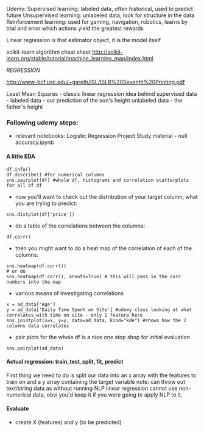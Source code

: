 Udemy:
Supervised learning: labeled data, often historical, used to predict future
Unsupervised learning: unlabeled data, look for structure in the data
Reinforcement learning: used for gaming, navigation, robotics, learns by trial and error which actions yield the greatest rewards

Linear regression is that estimator object, it is the model itself

scikit-learn algorithm cheat sheet
http://scikit-learn.org/stable/tutorial/machine_learning_map/index.html


*REGRESSION*

http://www-bcf.usc.edu/~gareth/ISL/ISLR%20Seventh%20Printing.pdf

Least Mean Squares  - classic linear regression
idea behind supervised data - 
labeled data  - our prediction of the son's height
unlabeled  data  - the father's height

### Following udemy steps:
- relevant notebooks:
Logistic Regression Project Study material - null accuracy.ipynb

#### A little EDA

```
df.info()
df.describe() #for numerical columns
sns.pairplot(df) #whole df, histograms and correlation scatterplots for all of df
```

- now you'll want to check out the distribution of your target column, what you are trying to predict:
```
sns.distplot(df['price'])
```
- do a table of the correlations between the columns:
```
df.corr()
```
- then you might want to do a heat map of the correlation of each of the columns:
```
sns.heatmap(df.corr())
# or do
sns.heatmap(df.corr(), annots=True) # this will pass in the corr numbers into the map
```
- various means of investigating correlations
```
x = ad_data['Age']
y = ad_data['Daily Time Spent on Site'] #udemy class looking at what correlates with time on site - only 1 feature here
sns.jointplot(x=x, y=y, data=ad_data, kind="kde") #shows how the 2 columns data correlates
```
- pair plots for the whole df is a nice one stop shop for initial evaluation
```
sns.pairplot(ad_data)
```

#### Actual regression: train_test_split, fit, predict
First thing we need to do is split our data into an x array with the features to train on and a y array containing the target variable
note: can throw out text/string data as without running NLP linear regression cannot use non-numerical data, obvi you'd keep it if you were going to apply NLP to it.

#### Evaluate

- create X (features) and y (to be predicted)



